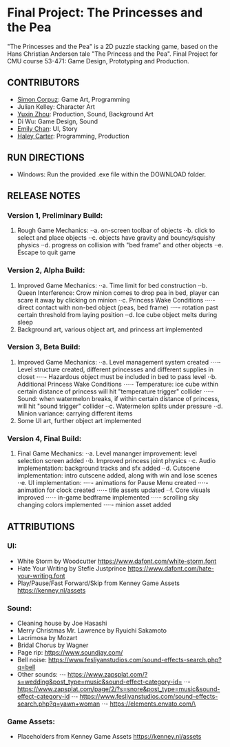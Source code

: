 # Final Project: The Princesses and the Pea
"The Princesses and the Pea" is a 2D puzzle stacking game, based on the Hans Christian Andersen tale "The Princess and the Pea". 
Final Project for CMU course 53-471: Game Design, Prototyping and Production.

## CONTRIBUTORS
- [Simon Corpuz](https://github.com/SiCorp560): Game Art, Programming
- Julian Kelley: Character Art
- [Yuxin Zhou](https://github.com/yuxinmaraz): Production, Sound, Background Art 
- Di Wu:  Game Design, Sound
- [Emily Chan](https://github.com/eggison): UI, Story
- [Haley Carter](https://github.com/hcarter20): Programming, Production

## RUN DIRECTIONS
- Windows: Run the provided .exe file within the DOWNLOAD folder.

## RELEASE NOTES
### Version 1, Preliminary Build:
1. Rough Game Mechanics:
⋅⋅a. on-screen toolbar of objects
⋅⋅b. click to select and place objects
⋅⋅c. objects have gravity and bouncy/squishy physics
⋅⋅d. progress on collision with "bed frame" and other objects
⋅⋅e. Escape to quit game	

### Version 2, Alpha Build:
1. Improved Game Mechanics:
⋅⋅a. Time limit for bed construction
⋅⋅b. Queen Interference: Crow minion comes to drop pea in bed, player can scare it away by clicking on minion
⋅⋅c. Princess Wake Conditions
⋅⋅⋅⋅- direct contact with non-bed object (peas, bed frame)
⋅⋅⋅⋅- rotation past certain threshold from laying position
⋅⋅d. Ice cube object melts during sleep
2. Background art, various object art, and princess art implemented

### Version 3, Beta Build:
1. Improved Game Mechanics: 
⋅⋅a. Level management system created
⋅⋅⋅⋅- Level structure created, different princesses and different supplies in closet
⋅⋅⋅⋅- Hazardous object must be included in bed to pass level
⋅⋅b. Additional Princess Wake Conditions
⋅⋅⋅⋅- Temperature: ice cube within certain distance of princess will hit "temperature trigger" collider
⋅⋅⋅⋅- Sound: when watermelon breaks, if within certain distance of princess, will hit "sound trigger" collider
⋅⋅c. Watermelon splits under pressure
⋅⋅d. Minion variance: carrying different items
2. Some UI art, further object art implemented

### Version 4, Final Build:
1. Final Game Mechanics:
⋅⋅a. Level mananger improvement: level selection screen added
⋅⋅b. Improved princess joint physics
⋅⋅c. Audio implementation: background tracks and sfx added
⋅⋅d. Cutscene implementation: intro cutscene added, along with win and lose scenes
⋅⋅e. UI implementation:
⋅⋅⋅⋅- animations for Pause Menu created
⋅⋅⋅⋅- animation for clock created
⋅⋅⋅⋅- title assets updated
⋅⋅f. Core visuals improved
⋅⋅⋅⋅- in-game bedframe implemented
⋅⋅⋅⋅- scrolling sky changing colors implemented
⋅⋅⋅⋅- minion asset added

## ATTRIBUTIONS 
### UI:
- White Storm by Woodcutter https://www.dafont.com/white-storm.font
- Hate Your Writing by Stefie Justprince https://www.dafont.com/hate-your-writing.font
- Play/Pause/Fast Forward/Skip from Kenney Game Assets https://kenney.nl/assets

### Sound:
- Cleaning house by Joe Hasashi 
- Merry Christmas Mr. Lawrence by Ryuichi Sakamoto 
- Lacrimosa by Mozart
- Bridal Chorus by Wagner
- Page rip: https://www.soundjay.com/
- Bell noise: https://www.fesliyanstudios.com/sound-effects-search.php?q=bell
- Other sounds:
⋅⋅- https://www.zapsplat.com/?s=wedding&post_type=music&sound-effect-category-id=
⋅⋅- https://www.zapsplat.com/page/2/?s=snore&post_type=music&sound-effect-category-id
⋅⋅- https://www.fesliyanstudios.com/sound-effects-search.php?q=yawn+woman
⋅⋅- https://elements.envato.com/\

### Game Assets:
- Placeholders from Kenney Game Assets https://kenney.nl/assets
